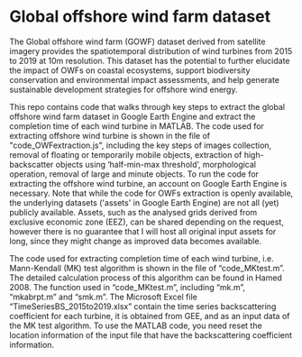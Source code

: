 # Global offshore wind farm dataset
The Global offshore wind farm (GOWF) dataset derived from satellite imagery provides the spatiotemporal distribution of wind turbines from 2015 to 2019 at 10m resolution. This dataset has the potential to further elucidate the impact of OWFs on coastal ecosystems, support biodiversity conservation and environmental impact assessments, and help generate sustainable development strategies for offshore wind energy.

This repo contains code that walks through key steps to extract the global offshore wind farm dataset in Google Earth Engine and extract the completion time of each wind turbine in MATLAB. The code used for extracting offshore wind turbine is shown in the file of "code_OWFextraction.js", including the key steps of images collection, removal of floating or temporarily mobile objects, extraction of high-backscatter objects using ‘half-min-max threshold’, morphological operation, removal of large and minute objects. To run the code for extracting the offshore wind turbine, an account on Google Earth Engine is necessary. Note that while the code for OWFs extraction is openly available, the underlying datasets ('assets' in Google Earth Engine) are not all (yet) publicly available. Assets, such as the analysed grids derived from exclusive economic zone (EEZ), can be shared depending on the request, however there is no guarantee that I will host all original input assets for long, since they might change as improved data becomes available.

The code used for extracting completion time of each wind turbine, i.e. Mann-Kendall (MK) test algorithm is shown in the file of “code_MKtest.m”. The detailed calculation process of this algorithm can be found in Hamed 2008. The function used in “code_MKtest.m”, including “mk.m”, “mkabrpt.m” and “smk.m”. The Microsoft Excel file “TimeSeriesBS_2015to2019.xlsx” contain the time series backscattering coefficient for each turbine, it is obtained from GEE, and as an input data of the MK test algorithm. To use the MATLAB code, you need reset the location information of the input file that have the backscattering coefficient information.


